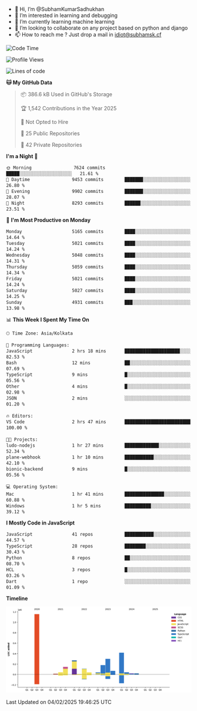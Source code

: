 - 👋 Hi, I’m @SubhamKumarSadhukhan
- 👀 I’m interested in learning and debugging
- 🌱 I’m currently learning machine learning
- 💞️ I’m looking to collaborate on any project based on python and django
- 📫 How to reach me ?
      Just drop a mail in idiot@subhamsk.cf

<!---
SubhamKumarSadhukhan/SubhamKumarSadhukhan is a ✨ special ✨ repository because its `README.md` (this file) appears on your GitHub profile.
You can click the Preview link to take a look at your changes.
--->


<!--START_SECTION:waka-->
![Code Time](http://img.shields.io/badge/Code%20Time-2%2C737%20hrs%2015%20mins-blue)

![Profile Views](http://img.shields.io/badge/Profile%20Views-0-blue)

![Lines of code](https://img.shields.io/badge/From%20Hello%20World%20I%27ve%20Written-2.8%20million%20lines%20of%20code-blue)

**🐱 My GitHub Data** 

> 📦 386.6 kB Used in GitHub's Storage 
 > 
> 🏆 1,542 Contributions in the Year 2025
 > 
> 🚫 Not Opted to Hire
 > 
> 📜 25 Public Repositories 
 > 
> 🔑 42 Private Repositories 
 > 
**I'm a Night 🦉** 

```text
🌞 Morning                7624 commits        █████░░░░░░░░░░░░░░░░░░░░   21.61 % 
🌆 Daytime                9453 commits        ███████░░░░░░░░░░░░░░░░░░   26.80 % 
🌃 Evening                9902 commits        ███████░░░░░░░░░░░░░░░░░░   28.07 % 
🌙 Night                  8293 commits        ██████░░░░░░░░░░░░░░░░░░░   23.51 % 
```
📅 **I'm Most Productive on Monday** 

```text
Monday                   5165 commits        ████░░░░░░░░░░░░░░░░░░░░░   14.64 % 
Tuesday                  5021 commits        ████░░░░░░░░░░░░░░░░░░░░░   14.24 % 
Wednesday                5048 commits        ████░░░░░░░░░░░░░░░░░░░░░   14.31 % 
Thursday                 5059 commits        ████░░░░░░░░░░░░░░░░░░░░░   14.34 % 
Friday                   5021 commits        ████░░░░░░░░░░░░░░░░░░░░░   14.24 % 
Saturday                 5027 commits        ████░░░░░░░░░░░░░░░░░░░░░   14.25 % 
Sunday                   4931 commits        ███░░░░░░░░░░░░░░░░░░░░░░   13.98 % 
```


📊 **This Week I Spent My Time On** 

```text
🕑︎ Time Zone: Asia/Kolkata

💬 Programming Languages: 
JavaScript               2 hrs 18 mins       █████████████████████░░░░   82.53 % 
Bash                     12 mins             ██░░░░░░░░░░░░░░░░░░░░░░░   07.69 % 
TypeScript               9 mins              █░░░░░░░░░░░░░░░░░░░░░░░░   05.56 % 
Other                    4 mins              █░░░░░░░░░░░░░░░░░░░░░░░░   02.98 % 
JSON                     2 mins              ░░░░░░░░░░░░░░░░░░░░░░░░░   01.20 % 

🔥 Editors: 
VS Code                  2 hrs 47 mins       █████████████████████████   100.00 % 

🐱‍💻 Projects: 
ludo-nodejs              1 hr 27 mins        █████████████░░░░░░░░░░░░   52.34 % 
plane-webhook            1 hr 10 mins        ███████████░░░░░░░░░░░░░░   42.10 % 
bionic-backend           9 mins              █░░░░░░░░░░░░░░░░░░░░░░░░   05.56 % 

💻 Operating System: 
Mac                      1 hr 41 mins        ███████████████░░░░░░░░░░   60.88 % 
Windows                  1 hr 5 mins         ██████████░░░░░░░░░░░░░░░   39.12 % 
```

**I Mostly Code in JavaScript** 

```text
JavaScript               41 repos            ███████████░░░░░░░░░░░░░░   44.57 % 
TypeScript               28 repos            ████████░░░░░░░░░░░░░░░░░   30.43 % 
Python                   8 repos             ██░░░░░░░░░░░░░░░░░░░░░░░   08.70 % 
HCL                      3 repos             █░░░░░░░░░░░░░░░░░░░░░░░░   03.26 % 
Dart                     1 repo              ░░░░░░░░░░░░░░░░░░░░░░░░░   01.09 % 
```



**Timeline**

![Lines of Code chart](https://raw.githubusercontent.com/SubhamKumarSadhukhan/SubhamKumarSadhukhan/main/assets/bar_graph.png)


 Last Updated on 04/02/2025 19:46:25 UTC
<!--END_SECTION:waka-->
